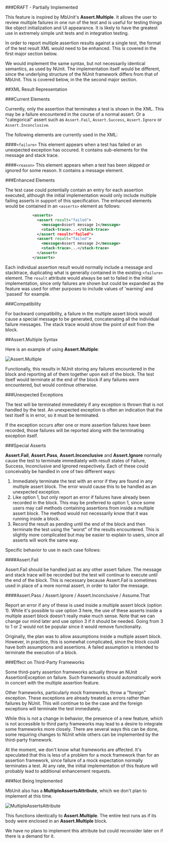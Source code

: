 ###DRAFT - Partially Implemented

This feature is inspired by MbUnit's **Assert.Multiple**. It allows the user to review multiple failures in one run of the test and is useful for testing things like object initialization and UI appearance. It is likely to have the greatest use in extremely simple unit tests and in integration testing.

In order to report multiple assertion results against a single test, the format of the test result XML would need to be enhanced. This  is covered in the first major section below.

We would implement the same syntax, but not necessarily identical semantics, as used by NUnit. The implementation itself would be different, since the underlying structure of the NUnit framework differs from that of MbUnit. This is covered below, in the the second major section.

##XML Result Representation

###Current Elements

Currently, only the assertion that terminates a test is shown in the XML. This may be a failure encountered in the course of a normal assert. Or a "categorical" assert such as `Assert.Fail`, `Assert.Success`, `Assert.Ignore` or `Assert.Inconclusive`.

The following elements are currently used in the XML:

####`<failure>`
This element appears when a test has failed or an unexpected exception has occured. It contains sub-elements for the message and stack trace.

####`<reason>`
This element appears when a test has been skipped or ignored for some reason. It contains a message element.

###Enhanced Elements

The test case could potentially contain an entry for each assertion executed, although the initial implementation would only include multiple failing asserts in support of this specification. The enhanced elements would be contained in an `<asserts>` element as follows:

```xml
            <asserts>
              <assert result="failed">
                <message>Assert message 1</message>
                <stack-trace>...</stack-trace>
              </assert result="failed">
              <assert result="failed">
                <message>Assert message 2</message>
                <stack-trace>...</stack-trace>
              </assert>
            </asserts>
```

Each individual assertion result would normally include a message and stacktrace, duplicating what is generally contained in the existing `<failure>` element. The `result` attribute would always be set to failed in the initial implementation, since only failures are shown but could be expanded as the feature was used for other purposes to include values of 'warning' and 'passed' for example.

###Compatibility

For backward compatibility, a failure in the multiple assert block would cause a special message to be generated, concatenating all the individual failure messages. The stack trace would show the point of exit from the block.

##Assert.Multiple Syntax

Here is an example of using **Assert.Multiple**:

![Assert.Multiple](https://cloud.githubusercontent.com/assets/8772586/5229921/014e331e-76e4-11e4-8f94-45a553b75faf.png)

Functionally, this results in NUnit storing any failures encountered in the block and reporting all of them together upon exit of the block. The test itself would terminate at the end of the block if any failures were encountered, but would continue otherwise.

###Unexpected Exceptions

The test will be terminated immediately if any exception is thrown that is not handled by the test. An unexpected exception is often an indication that the test itself is in error, so it must be terminated.

If the exception occurs after one or more assertion failures have been recorded, those failures will be reported along with the terminating exception itself.

###Special Asserts

**Assert.Fail**, **Assert.Pass**, **Assert.Inconclusive** and **Assert.Ignore** normally cause the test to terminate immediately with result states of Failure, Success, Inconclusive and Ignored respectively. Each of these could conceivably be handled in one of two different ways:
 1. Immediately terminate the test with an error if they are found in any multiple assert block. The error would cause this to be handled as an unexpected exception.
 2. Like option 1, but only report an error if failures have already been recorded in the block. This may be preferred to option 1, since some users may call methods containing assertions from inside a multiple assert block. The method would not necessarily know that it was running inside a block.
 3. Record the result as pending until the end of the block and then terminate the test using the "worst" of the results encountered. This is slightly more complicated but may be easier to explain to users, since all asserts will work the same way.

Specific behavior to use in each case follows:

####Assert.Fail

Assert.Fail should be handled just as any other assert failure. The message and stack trace will be recorded but the test will continue to execute until the end of the block. This is necessary because Assert.Fail is sometimes used in place of a more normal assert, in order to tailor the message.

####Assert.Pass / Assert.Ignore / Assert.Inconclusive / Assume.That

Report an error if any of these is used inside a multiple assert block (option 1). While it's possible to use option 3 here, the use of these asserts inside a multiple assert block doesn't really make much sense. Note that we can change our mind later and use option 3 if it should be needed. Going from 3 to 1 or 2 would not be popular since it would remove functionality.

Originally, the plan was to allow assumptions inside a multiple assert block. However, in practice, this is somewhat complicated, since the block could have both assumptions and assertions. A failed assumption is intended to terminate the execution of a block.

###Effect on Third-Party Frameworks

Some third-party assertion frameworks actually throw an NUnit AssertionException on failure. Such frameworks should automatically work in concert with the multiple assertion feature.

Other frameworks, particularly mock frameworks, throw a "foreign" exception. These exceptions are already treated as errors rather than failures by NUnit. This will continue to be the case and the foreign exceptions will terminate the test immediately.

While this is not a change in behavior, the presence of a new feature, which is not accessible to third party frameworks may lead to a desire to integrate some frameworks more closely. There are several ways this can be done, some requiring changes to NUnit while others can be implemented by the third-party framework.

At the moment, we don't know what frameworks are affected. It's speculated that this is less of a problem for a mock framework than for an assertion framework, since failure of a mock expectation normally terminates a test. At any rate, the initial implementation of this feature will probably lead to additional enhancement requests.

###Not Being Implemented

MbUnit also has a **MultipleAssertsAttribute**, which we don't plan to implement at this time.

![MultipleAssertsAttribute](https://cloud.githubusercontent.com/assets/8772586/5229899/cea342e2-76e3-11e4-9d00-3661971d2b8f.png)

This functions identically to **Assert.Multiple**. The entire test runs as if its body were enclosed in an **Assert.Multiple** block.

We have no plans to implement this attribute but could reconsider later on if there is a demand for it.
